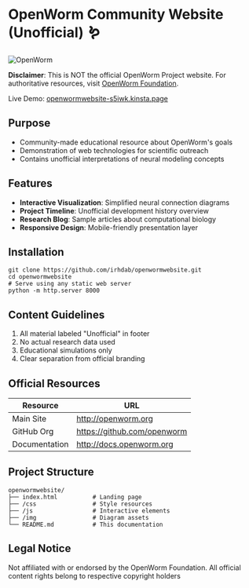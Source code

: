 # OpenWorm Community Website (Unofficial) 🪱

![OpenWorm](https://img.shields.io/badge/OpenWorm-Community_Project-blue)

**Disclaimer**: This is NOT the official OpenWorm Project website. For authoritative resources, visit [OpenWorm Foundation](http://openworm.org/).

Live Demo: [openwormwebsite-s5iwk.kinsta.page](https://openwormwebsite-s5iwk.kinsta.page/)

## Purpose
- Community-made educational resource about OpenWorm's goals
- Demonstration of web technologies for scientific outreach
- Contains unofficial interpretations of neural modeling concepts

## Features
- **Interactive Visualization**: Simplified neural connection diagrams
- **Project Timeline**: Unofficial development history overview
- **Research Blog**: Sample articles about computational biology
- **Responsive Design**: Mobile-friendly presentation layer

## Installation
```
git clone https://github.com/irhdab/openwormwebsite.git
cd openwormwebsite
# Serve using any static web server
python -m http.server 8000
```

## Content Guidelines
1. All material labeled "Unofficial" in footer
2. No actual research data used  
3. Educational simulations only  
4. Clear separation from official branding  

## Official Resources
| Resource | URL | 
|----------|-----|
| Main Site | http://openworm.org | 
| GitHub Org | https://github.com/openworm |
| Documentation | http://docs.openworm.org |

## Project Structure
```
openwormwebsite/
├── index.html          # Landing page
├── /css                # Style resources
├── /js                 # Interactive elements
├── /img                # Diagram assets
└── README.md           # This documentation
```

## Legal Notice
Not affiliated with or endorsed by the OpenWorm Foundation. All official content rights belong to respective copyright holders
